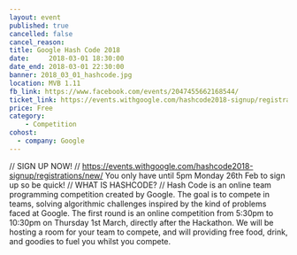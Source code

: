 ```yaml
---
layout: event
published: true
cancelled: false
cancel_reason:
title: Google Hash Code 2018
date:     2018-03-01 18:30:00
date_end: 2018-03-01 22:30:00
banner: 2018_03_01_hashcode.jpg
location: MVB 1.11
fb_link: https://www.facebook.com/events/2047455662168544/
ticket_link: https://events.withgoogle.com/hashcode2018-signup/registrations/new/j
price: Free
category:
    - Competition
cohost:
  - company: Google
---
```


// SIGN UP NOW! //
https://events.withgoogle.com/hashcode2018-signup/registrations/new/
You only have until 5pm Monday 26th Feb to sign up so be quick!
// WHAT IS HASHCODE? //
Hash Code is an online team programming competition created by Google. The goal is to compete in teams, solving algorithmic challenges inspired by the kind of problems faced at Google.
The first round is an online competition from 5:30pm to 10:30pm on Thursday 1st March, directly after the Hackathon. We will be hosting a room for your team to compete, and will providing free food, drink, and goodies to fuel you whilst you compete.
